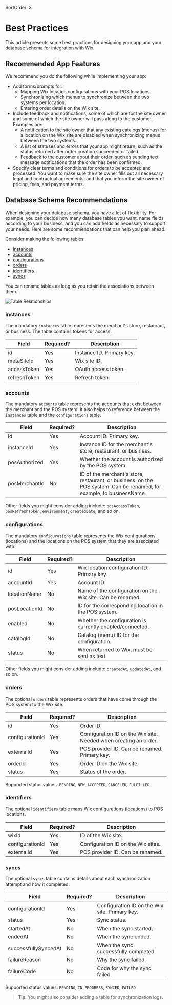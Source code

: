 SortOrder: 3
# Best Practices

This article presents some best practices for designing your app and your database schema for integration with Wix.

## Recommended App Features

We recommend you do the following while implementing your app:

- Add forms/prompts for:
    - Mapping Wix location configurations with your POS locations. 
    - Synchronizing which menus to synchronize between the two systems per location. 
    - Entering order details on the Wix site. 
- Include feedback and notifications, some of which are for the site owner and some of which  the site owner will pass along to the customer. Examples are: 
    - A notification to the site owner that any existing catalogs (menus) for a location on the Wix site are disabled when synchronizing menus between the two systems.
    - A list of statuses and errors that your app might return, such as the status returned after order creation succeeded or failed. 
    - Feedback to the customer about their order, such as sending text message notifications that the order has been confirmed.
- Specify clear terms and conditions for orders to be accepted and processed. You want to make sure the site owner fills out all necessary legal and contractual agreements, and that you inform the site owner of pricing, fees, and payment terms.

## Database Schema Recommendations

When designing your database schema, you have a lot of flexibility. For example, you can decide how many database tables you want, name fields according to your business, and you can add fields as necessary to support your needs. Here are some recommendations that can help you plan ahead.

Consider making the following tables:

- [instances](#instances)
- [accounts](#accounts)
- [configurations](#configurations)
- [orders](#orders)
- [identifiers](#identifiers)
- [syncs](#syncs)

You can rename tables as long as you retain the associations between them.

![Table Relationships](https://s3.amazonaws.com/wixplorer-readme-images/point-of-sale-integration%2FPOS-SPI-Table-Relationships.png "Table Relationships")

### instances

The mandatory `instances` table represents the merchant's store, restaurant, or business. The table contains tokens for access.

| Field | Required? | Description |
| ----- | --------- | ----------- |
| id | Yes | Instance ID. Primary key. |
| metaSiteId | Yes | Wix site ID. |
| accessToken | Yes | OAuth access token. |
| refreshToken | Yes | Refresh token. |

### accounts

The mandatory `accounts` table represents the accounts that exist between the merchant and the POS system. It also helps to reference between the `instances` table and the `configurations` table.

| Field | Required? | Description |
| ----- | --------- | ----------- |
| id | Yes | Account ID. Primary key. |
| instanceId | Yes | Instance ID for the merchant's store, restaurant, or business. |
| posAuthorized | Yes | Whether the account is authorized by the POS system. |
| posMerchantId | No | ID of the merchant's store, restaurant, or business. on the POS system. Can be renamed, for example, to businessName. |

Other fields you might consider adding include: `posAccessToken`, `posRefreshToken`, `environment`, `createdDate`, and so on.

### configurations

The mandatory `configurations` table represents the Wix configurations (locations) and the locations on the POS system that they are associated with.

| Field | Required? | Description |
| ----- | --------- | ----------- |
| id | Yes | Wix location configuration ID. Primary key. |
| accountId | Yes | Account ID. |
| locationName | No | Name of the configuration on the Wix site. Can be renamed. |
| posLocationId | No | ID for the corresponding location in the POS system. |
| enabled | No | Whether the configuration is currently enabled/connected. |
| catalogId | No | Catalog (menu) ID for the configuration. |
| status | No | When returned to Wix, must be sent as text. |

Other fields you might consider adding include: `createdAt`, `updatedAt`, and so on.

### orders

The optional `orders` table represents orders that have come through the POS system to the Wix site.

| Field | Required? | Description |
| ----- | --------- | ----------- |
| id | Yes | Order ID. |
| configurationId | Yes | Configuration ID on the Wix site. Needed when creating an order. |
| externalId | Yes | POS provider ID. Can be renamed. Primary key. |
| orderId | Yes | Order ID on the Wix site. |
| status | Yes | Status of the order. |

Supported status values: `PENDING`, `NEW`, `ACCEPTED`, `CANCELED`, `FULFILLED`

### identifiers

The optional `identifiers` table maps Wix configurations (locations) to POS locations.

| Field | Required? | Description |
| ----- | --------- | ----------- |
| wixId | Yes | ID of the Wix site. |
| configurationId | Yes | Configuration ID on the Wix sites. |
| externalId | Yes | POS provider ID. Can be renamed. |

### syncs

The optional `syncs` table contains details about each synchronization attempt and how it completed.

| Field | Required? | Description |
| ----- | --------- | ----------- |
| configurationId | Yes | Configuration ID on the Wix site. Primary key. |
| status | Yes | Sync status. |
| startedAt | No | When the sync started. |
| endedAt | No | When the sync ended. |
| successfullySyncedAt | No | When the sync successfully completed. |
| failureReason | No | Why the sync failed. |
| failureCode | No | Code for why the sync failed. |

Supported status values: `PENDING`, `IN_PROGRESS`, `SYNCED`, `FAILED`

> **Tip**: You might also consider adding a table for synchronization logs.